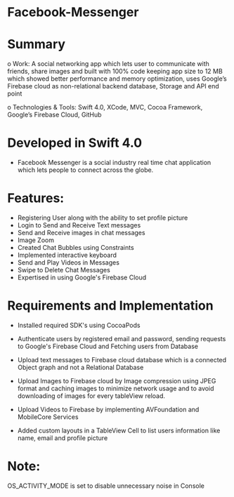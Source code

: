 # Facebook-Messenger

# Summary

o	Work: A social networking app which lets user to communicate with friends, share images and built with 100% code keeping app   size to 12 MB which showed better performance and memory optimization, uses Google’s Firebase cloud as non-relational         backend database, Storage and API end point

o	Technologies & Tools: Swift 4.0, XCode, MVC, Cocoa Framework, Google’s Firebase Cloud, GitHub


# Developed in Swift 4.0

- Facebook Messenger is a social industry real time chat application which lets people to connect across the globe.

# Features:
- Registering User along with the ability to set profile picture
- Login to Send and Receive Text messages
- Send and Receive images in chat messages
- Image Zoom
- Created Chat Bubbles using Constraints
- Implemented interactive keyboard
- Send and Play Videos in Messages
- Swipe to Delete Chat Messages
- Expertised in using Google's Firebase Cloud

# Requirements and Implementation

- Installed required SDK's using CocoaPods
- Authenticate users by registered email and password, sending requests to Google's Firebase Cloud and Fetching users from    Database

- Upload text messages to Firebase cloud database which is a connected Object graph and not a Relational Database
- Upload Images to Firebase cloud by Image compression using JPEG format and caching images to minimize network usage and to avoid downloading of images for every tableView reload.
- Upload Videos to Firebase by implementing AVFoundation and MobileCore Services
- Added custom layouts in a TableView Cell to list users information like name, email and profile picture




# Note:
OS_ACTIVITY_MODE is set to disable unnecessary noise in Console




